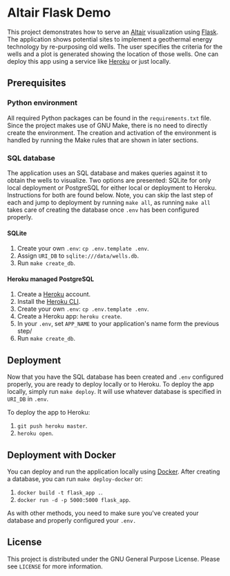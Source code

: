 # Altair Flask Demo

This project demonstrates how to serve an [Altair](https://altair-viz.github.io) visualization using [Flask](https://flask.palletsprojects.com). The application shows potential sites to implement a geothermal energy technology by re-purposing old wells. The user specifies the criteria for the wells and a plot is generated showing the location of those wells. One can deploy this app using a service like [Heroku](https://heroku.com) or just locally.

## Prerequisites

### Python environment
All required Python packages can be found in the `requirements.txt` file. Since the project makes use of GNU Make, there is no need to directly create the environment. The creation and activation of the environment is handled by running the Make rules that are shown in later sections.

### SQL database
The application uses an SQL database and makes queries against it to obtain the wells to visualize. Two options are presented: SQLite for only local deployment or PostgreSQL for either local or deployment to Heroku. Instructions for both are found below. Note, you can skip the last step of each and jump to deployment by running `make all`, as running `make all` takes care of creating the database once `.env` has been configured properly.

#### SQLite
1. Create your own `.env`: `cp .env.template .env`.
1. Assign `URI_DB` to `sqlite:///data/wells.db`.
1. Run `make create_db`.

#### Heroku managed PostgreSQL
1. Create a [Heroku](https://heroku.com) account.
1. Install the [Heroku CLI](https://devcenter.heroku.com/articles/heroku-cli#download-and-install).
1. Create your own `.env`: `cp .env.template .env`.
1. Create a Heroku app: `heroku create`.
1. In your `.env`, set `APP_NAME` to your application's name form the previous step/
1. Run `make create_db`.

## Deployment
Now that you have the SQL database has been created and `.env` configured properly, you are ready to deploy locally or to Heroku.
To deploy the app locally, simply run  `make deploy`. It will use whatever database is specified in `URI_DB` in `.env`.

To deploy the app to Heroku:

1. `git push heroku master`.
1. `heroku open`.

## Deployment with Docker

You can deploy and run the application locally using [Docker](https://www.docker.com/). After creating a database, you can run `make deploy-docker` or:

1. `docker build -t flask_app .`.
1. `docker run -d -p 5000:5000 flask_app`.

As with other methods, you need to make sure you've created your database and properly configured your `.env.`

## License

This project is distributed under the GNU General Purpose License. Please see `LICENSE` for more information.
